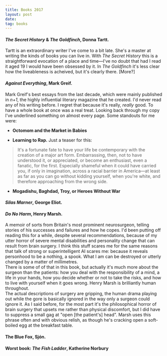 ```yaml
---
title: Books 2017
layout: post
date:
tag: books
---
```


#### *The Secret History* & *The Goldfinch*, Donna Tartt.
Tartt is an extraordinary writer I've come to a bit late. She's a master at writing the kinds of books you can live in. With *The Secret History* this is a straightforward evocation of a place and time&mdash;I've no doubt that had I read it aged 19 I would have been obsessed by it. In *The Goldfinch* it's less clear how the liveableness is acheived, but it's clearly there.
[More?]

#### *Against Everything*, Mark Greif.  
Mark Greif's best essays from the last decade, which were mainly published in *n+1*, the highly influential literary magazine that he created. I'd never read any of his writing before. I regret that because it's really, *really* good. To have a whole book at once was a real treat. Looking back through my copy I've underlined something on almost every page. Some standouts for me were:

* **Octomom and the Market in Babies**

* **Learning to Rap.** Just a teaser for this:
> It's a fortunate fate to have your life be contemporary with the creation of a major art form. Embarrassing, then, not to have understood it, or appreciated, or become an enthusiast, even a fanatic, for the first. Especially shameful when it could have carried you, if only in imagination, across a racial barrier in America&mdash;at least as far as you can go without kidding yourself, when you're white, and therefore approaching from the wrong side.

* **Mogadishu, Baghdad, Troy, or Heroes Without War**


#### *Silas Marner*, George Eliot.

#### *Do No Harm*, Henry Marsh.
A memoir of sorts from Britain's most prominent neurosurgeon, telling stories of his successes and failures and how he copes.
I'd been putting off reading this for a while, despite several recommendations, because of my utter horror of severe mental disabilities and personality change that can result from brain surgery. I think this stuff scares me for the same reasons that talk of strong or superintelligent AI scares me: because it reveals personhood to be a nothing, a spook. What I am can be destroyed or utterly changed by a matter of millimetres.  
There is some of of that in this book, but actually it's much more about the surgeon than the patients: how you deal with the responsibility of a mind, a life in your hands, how you decide whether or not to take the risks, and how to live with yourself when it goes wrong. Henry Marsh is brilliantly human throughout.  
The actual descriptions of surgery are gripping, the human drama playing out while the gore is basically ignored in the way only a surgeon could ignore it. As I said before, for the most part it's the philosophical horror of brain surgery that upsets me rather than physical discomfort, but I did have to suppress a small gag at "open [the patient's] head". Marsh uses this phrase often and with obvious relish, as though he's cracking open a soft-boiled egg at the breakfast table.

#### The Blue Fox, Sj&oacute;n.  

#### Worst book: *The Fish Ladder*, Katherine Norbury
